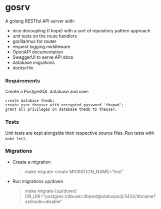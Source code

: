 # gosrv

A golang RESTful API server with:
- nice decoupling (I hope) with a sort of repository pattern approach
- unit tests on the route handlers
- gorilla/mux for router
- request logging middleware
- OpenAPI documentation
- SwaggerUI to serve API docs
- database migrations
- dockerfile

### Requirements

Create a PostgreSQL database and user:
```postgresql
create database thedb;
create user theuser with encrypted password 'thepwd';
grant all privileges on database thedb to theuser;
```

### Tests

Unit tests are kept alongside their respective source files.
Run tests with `make test`.

### Migrations

- Create a migration
    > make migrate-create MIGRATION_NAME="test"

- Run migrations up/down
    > make migrate-[up/down] DB_URI="postgres://dbuser:dbpwd@statuspsql:5432/dbname?sslmode=disable"